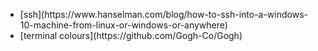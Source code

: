 <ul>
<li>[ssh](https://www.hanselman.com/blog/how-to-ssh-into-a-windows-10-machine-from-linux-or-windows-or-anywhere)</li>
<li>[terminal colours](https://github.com/Gogh-Co/Gogh)</li>
</ul>
